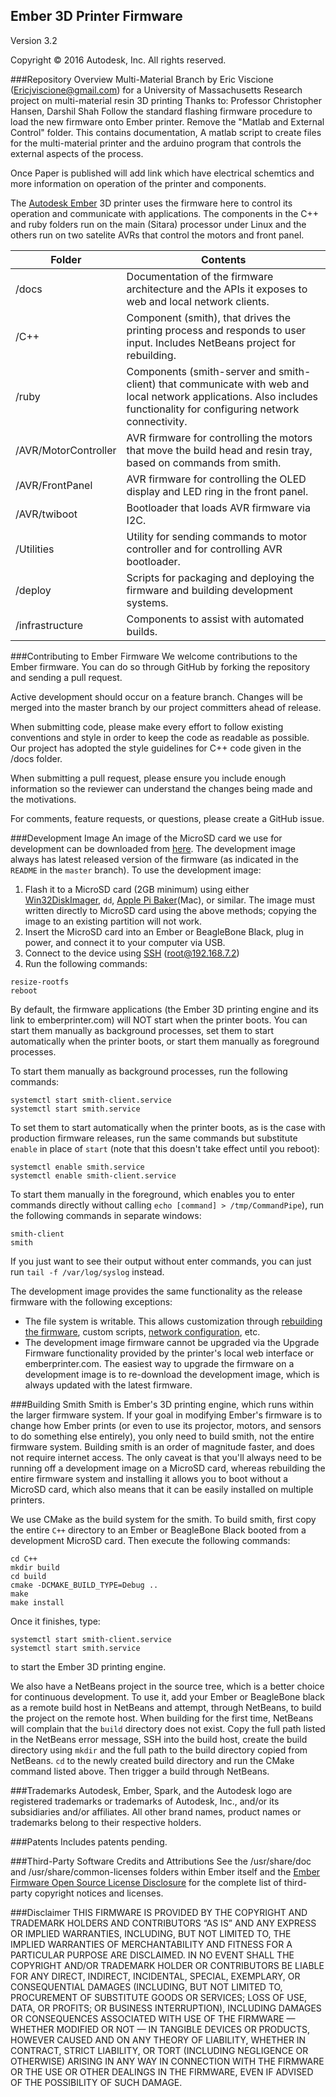 ## Ember 3D Printer Firmware
Version 3.2

Copyright © 2016 Autodesk, Inc. All rights reserved.

###Repository Overview
Multi-Material Branch by Eric Viscione (Ericjviscione@gmail.com) for a University of Massachusetts Research project on multi-material resin 3D printing
Thanks to: Professor Christopher Hansen, Darshil Shah
Follow the standard flashing firmware procedure to load the new firmware onto Ember printer. Remove the "Matlab and External Control" folder. This contains documentation, A matlab script to create files for the multi-material printer and the arduino program that controls the external aspects of the process. 

Once Paper is published will add link which have electrical schemtics and more information on operation of the printer and components. 

The [Autodesk Ember](https://ember.autodesk.com/) 3D printer uses the firmware here to control its operation and communicate with applications.  The components in the C++ and ruby folders run on the main (Sitara) processor under Linux and the others run on two satelite AVRs that control the motors and front panel.

Folder  | Contents
------------- | -------------
/docs  | Documentation of the firmware architecture and the APIs it exposes to web and local network clients.
/C++ | Component (smith), that drives the printing process and responds to user input.  Includes NetBeans project for rebuilding.
/ruby | Components (smith-server and smith-client) that communicate with web and local network applications.  Also includes functionality for configuring network connectivity.
/AVR/MotorController | AVR firmware for controlling the motors that move the build head and resin tray, based on commands from smith.
/AVR/FrontPanel | AVR firmware for controlling the OLED display and LED ring in the front panel.
/AVR/twiboot | Bootloader that loads AVR firmware via I2C.
/Utilities | Utility for sending commands to motor controller and for controlling AVR bootloader.
/deploy | Scripts for packaging and deploying the firmware and building development systems.
/infrastructure | Components to assist with automated builds.

###Contributing to Ember Firmware
We welcome contributions to the Ember firmware.  You can do so through GitHub by forking the repository and sending a pull request.

Active development should occur on a feature branch. Changes will be merged into the master branch by our project committers ahead of release.

When submitting code, please make every effort to follow existing conventions and style in order to keep the code as readable as possible. Our project has adopted the style guidelines for C++ code given in the /docs folder.

When submitting a pull request, please ensure you include enough information so the reviewer can understand the changes being made and the motivations.

For comments, feature requests, or questions, please create a GitHub issue.


###Development Image
An image of the MicroSD card we use for development can be downloaded from [here](http://printer-firmware.s3-website-us-east-1.amazonaws.com/development_image). The development image always has latest released version of the firmware (as indicated in the ```README``` in the ```master``` branch). To use the development image:
1. Flash it to a MicroSD card (2GB minimum) using either [Win32DiskImager](http://sourceforge.net/projects/win32diskimager/), ```dd```, [Apple Pi Baker](http://www.tweaking4all.com/?wpfb_dl=94)(Mac), or similar. The image must written directly to MicroSD card using the above methods; copying the image to an existing partition will not work.
2. Insert the MicroSD card into an Ember or BeagleBone Black, plug in power, and connect it to your computer via USB.
3. Connect to the device using [SSH](https://support.ember.autodesk.com/hc/en-us/articles/218519168-SSH-Into-Ember) (root@192.168.7.2)
4. Run the following commands:

```
resize-rootfs
reboot
```

By default, the firmware applications (the Ember 3D printing engine and its link to emberprinter.com) will NOT start when the printer boots. You can start them manually as background processes, set them to start automatically when the printer boots, or start them manually as foreground processes.

To start them manually as background processes, run the following commands:

```
systemctl start smith-client.service
systemctl start smith.service
```

To set them to start automatically when the printer boots, as is the case with production firmware releases, run the same commands but substitute `enable` in place of `start` (note that this doesn't take effect until you reboot):

```
systemctl enable smith.service
systemctl enable smith-client.service
```

To start them manually in the foreground, which enables you to enter commands directly without calling `echo [command] > /tmp/CommandPipe`), run the following commands in separate windows:

```
smith-client
smith
```
If you just want to see their output without enter commands, you can just run `tail -f /var/log/syslog` instead.

The development image provides the same functionality as the release firmware with the following exceptions:
- The file system is writable. This allows customization through [rebuilding the firmware](https://github.com/spark3dp/ember-firmware/#building-smith), custom scripts, [network configuration](https://support.ember.autodesk.com/hc/en-us/articles/227350528-Give-Ember-a-Static-IP-Address-for-a-Wired-Network), etc.
- The development image firmware cannot be upgraded via the Upgrade Firmware functionality provided by the printer's local web interface or emberprinter.com. The easiest way to upgrade the firmware on a development image is to re-download the development image, which is always updated with the latest firmware.

###Building Smith
Smith is Ember's 3D printing engine, which runs within the larger firmware system. If your goal in modifying Ember's firmware is to change how Ember prints (or even to use its projector, motors, and sensors to do something else entirely), you only need to build smith, not the entire firmware system. Building smith is an order of magnitude faster, and does not require internet access. The only caveat is that you'll always need to be running off a development image on a MicroSD card, whereas rebuilding the entire firmware system and installing it allows you to boot without a MicroSD card, which also means that it can be easily installed on multiple printers.

We use CMake as the build system for the smith. To build smith, first copy the entire ```C++``` directory to an Ember or BeagleBone Black booted from a development MicroSD card. Then execute the following commands:

```
cd C++
mkdir build
cd build
cmake -DCMAKE_BUILD_TYPE=Debug ..
make
make install
```

Once it finishes, type:
```
systemctl start smith-client.service
systemctl start smith.service
```
to start the Ember 3D printing engine.

We also have a NetBeans project in the source tree, which is a better choice for continuous development. To use it, add your Ember or BeagleBone black as a remote build host in NetBeans and attempt, through NetBeans, to build the project on the remote host. When building for the first time, NetBeans will complain that the ```build``` directory does not exist. Copy the full path listed in the NetBeans error message, SSH into the build host, create the build directory using ```mkdir``` and the full path to the build directory copied from NetBeans. ```cd``` to the newly created build directory and run the CMake command listed above. Then trigger a build through NetBeans.

###Trademarks
Autodesk, Ember, Spark, and the Autodesk logo are registered trademarks or trademarks of Autodesk, Inc., and/or its subsidiaries and/or affiliates.
All other brand names, product names or trademarks belong to their respective holders.

###Patents
Includes patents pending.

###Third-Party Software Credits and Attributions
See the /usr/share/doc and /usr/share/common-licenses folders within Ember itself
and the [Ember Firmware Open Source License Disclosure](https://s3.amazonaws.com/printer-firmware/OpenSourceLicenseDisclosure.pdf) for the complete list of third-party copyright notices and licenses.

###Disclaimer
THIS FIRMWARE IS PROVIDED BY THE COPYRIGHT AND TRADEMARK HOLDERS AND CONTRIBUTORS “AS IS” AND ANY EXPRESS OR IMPLIED WARRANTIES, INCLUDING, BUT NOT LIMITED TO, THE IMPLIED WARRANTIES OF MERCHANTABILITY AND FITNESS FOR A PARTICULAR PURPOSE ARE DISCLAIMED.  IN NO EVENT SHALL THE COPYRIGHT AND/OR TRADEMARK HOLDER OR CONTRIBUTORS BE LIABLE FOR ANY DIRECT, INDIRECT, INCIDENTAL, SPECIAL, EXEMPLARY, OR CONSEQUENTIAL DAMAGES (INCLUDING, BUT NOT LIMITED TO, PROCUREMENT OF SUBSTITUTE GOODS OR SERVICES; LOSS OF USE, DATA, OR PROFITS; OR BUSINESS INTERRUPTION), INCLUDING DAMAGES OR CONSEQUENCES ASSOCIATED WITH USE OF THE FIRMWARE — WHETHER MODIFIED OR NOT — IN TANGIBLE DEVICES OR PRODUCTS, HOWEVER CAUSED AND ON ANY THEORY OF LIABILITY, WHETHER IN CONTRACT, STRICT LIABILITY, OR TORT (INCLUDING NEGLIGENCE OR OTHERWISE) ARISING IN ANY WAY IN CONNECTION WITH THE FIRMWARE OR THE USE OR OTHER DEALINGS IN THE FIRMWARE, EVEN IF ADVISED OF THE POSSIBILITY OF SUCH DAMAGE.
